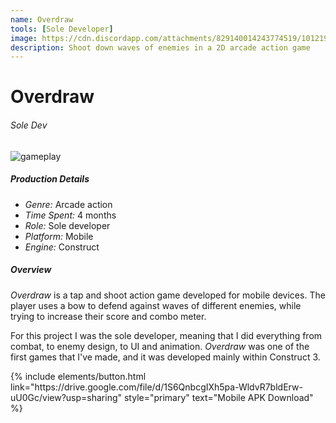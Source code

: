 ```yaml
---
name: Overdraw
tools: [Sole Developer]
image: https://cdn.discordapp.com/attachments/829140014243774519/1012190044116766760/Overdraw.gif
description: Shoot down waves of enemies in a 2D arcade action game
---
```


# Overdraw
###### Sole Dev

![gameplay](https://cdn.discordapp.com/attachments/829140014243774519/1012206657612288080/overdrawsmall.gif)

##### Production Details
+ *Genre:* Arcade action
+ *Time Spent:* 4 months
+ *Role:* Sole developer
+ *Platform:* Mobile
+ *Engine:* Construct

##### Overview
*Overdraw* is a tap and shoot action game developed for mobile devices. The player uses a bow to defend against waves of different enemies, while trying to increase their score and combo meter.

For this project I was the sole developer, meaning that I did everything from combat, to enemy design, to UI and animation. *Overdraw* was one of the first games that I've made, and it was developed mainly within Construct 3.

<p class="text-center">
{% include elements/button.html link="https://drive.google.com/file/d/1S6QnbcgIXh5pa-WldvR7bldErw-uU0Gc/view?usp=sharing" style="primary" text="Mobile APK Download" %}
</p>
